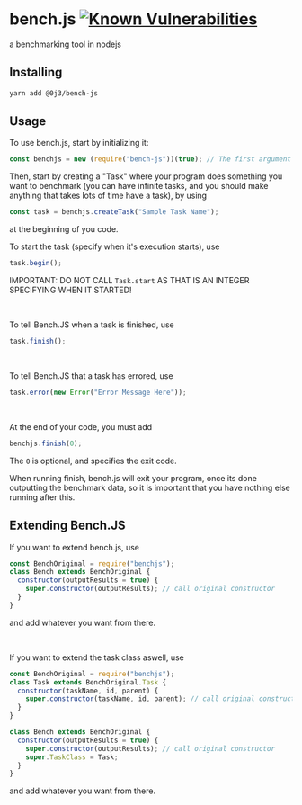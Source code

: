 # bench.js [![Known Vulnerabilities](https://snyk.io/test/npm/@0j3/bench-js/1.0.0/badge.svg)](https://snyk.io/test/npm/@0j3/bench-js/1.0.0)

a benchmarking tool in nodejs

## Installing

```bash
yarn add @0j3/bench-js
```

## Usage

To use bench.js, start by initializing it:

```js
const benchjs = new (require("bench-js"))(true); // The first argument in the constructor of bench.js (the "true") specifies, if benchjs.finish (see below) should output anything
```

Then, start by creating a "Task" where your program does something you want to benchmark (you can have infinite tasks, and you should make anything that takes lots of time have a task), by using

```js
const task = benchjs.createTask("Sample Task Name");
```

at the beginning of you code.

To start the task (specify when it's execution starts), use

```js
task.begin();
```

IMPORTANT: DO NOT CALL `Task.start` AS THAT IS AN INTEGER SPECIFYING WHEN IT STARTED!

<br>

To tell Bench.JS when a task is finished, use

```js
task.finish();
```

<br>

To tell Bench.JS that a task has errored, use

```js
task.error(new Error("Error Message Here"));
```

<br>

At the end of your code, you must add

```js
benchjs.finish(0);
```

The `0` is optional, and specifies the exit code.

When running finish, bench.js will exit your program, once its done outputting the benchmark data, so it is important that you have nothing else running after this.

## Extending Bench.JS

If you want to extend bench.js, use

```js
const BenchOriginal = require("benchjs");
class Bench extends BenchOriginal {
  constructor(outputResults = true) {
    super.constructor(outputResults); // call original constructor
  }
}
```

and add whatever you want from there.

<br>

If you want to extend the task class aswell, use

```js
const BenchOriginal = require("benchjs");
class Task extends BenchOriginal.Task {
  constructor(taskName, id, parent) {
    super.constructor(taskName, id, parent); // call original constructor
  }
}

class Bench extends BenchOriginal {
  constructor(outputResults = true) {
    super.constructor(outputResults); // call original constructor
    super.TaskClass = Task;
  }
}
```

and add whatever you want from there.

